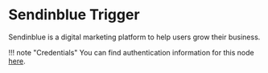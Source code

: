# Sendinblue Trigger

Sendinblue is a digital marketing platform to help users grow their business.

!!! note "Credentials"
    You can find authentication information for this node [here](/integrations/credentials/sendInBlue/).


